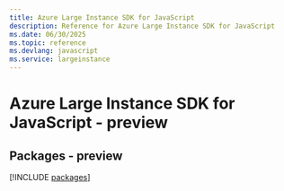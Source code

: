 ```yaml
---
title: Azure Large Instance SDK for JavaScript
description: Reference for Azure Large Instance SDK for JavaScript
ms.date: 06/30/2025
ms.topic: reference
ms.devlang: javascript
ms.service: largeinstance
---
```

# Azure Large Instance SDK for JavaScript - preview
## Packages - preview
[!INCLUDE [packages](large-instance-index.md)]
